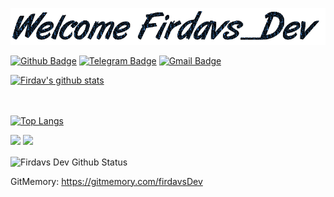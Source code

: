 ![Welcome!](86T4GWHN.gif)

[![Github Badge](https://img.shields.io/badge/-Github-000?style=flat-square&logo=Github&logoColor=white&link=https://github.com/firdavsDev)](https://github.com/firdavsDev)
[![Telegram Badge](https://img.shields.io/badge/-Telegram-blue?style=flat-square&logo=Telegram&logoColor=white&link=https://t.me/firdavs_Dev)](https://t.me/firdavs_Dev)
[![Gmail Badge](https://img.shields.io/badge/-Gmail-c14438?style=flat-square&logo=Gmail&logoColor=white&link=mailto:tarjimatv1@gmail.com)](mailto:tarjimatv1@gmail.com)


[![Firdav's github stats](https://github-readme-stats.vercel.app/api?username=firdavsDev&show_icons=true&title_color=00FF00&icon_color=008000&text_color=00FF00&bg_color=000000)](https://firdavsdev.vercel.app/)

</br></br>
[![Top Langs](https://github-readme-stats.vercel.app/api/top-langs/?username=firdavsDev&layout=compact&title_color=00FF00&icon_color=008000&text_color=00FF00&bg_color=000000)](https://firdavsdev.vercel.app/)

<!-- [![Firdavs's wakatime stats](https://github-readme-stats.vercel.app/api/wakatime?username=Firdavs_Dev)](https://github.com/fitdavsDev) -->

<a href="https://wakatime.com"><img src="https://wakatime.com/share/@3907911d-fd83-40b5-9409-3a87fc5e4678/14b649eb-47d8-4718-bb45-4ed60f2cdba3.png" /></a> 
<a href="https://wakatime.com"><img src="https://wakatime.com/share/@3907911d-fd83-40b5-9409-3a87fc5e4678/d9498eb7-3a18-4a36-b33a-b51c99e36952.png" /></a>


<img align="center" src="https://github-readme-streak-stats.herokuapp.com/?user=firdavsDev&theme=react" alt="Firdavs Dev Github Status" />
</p>


GitMemory: https://gitmemory.com/firdavsDev





